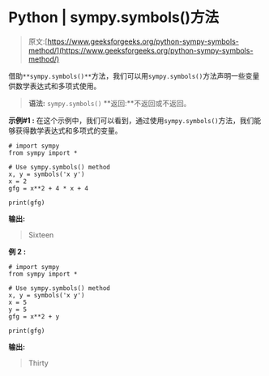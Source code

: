# Python | sympy.symbols()方法

> 原文:[https://www.geeksforgeeks.org/python-sympy-symbols-method/](https://www.geeksforgeeks.org/python-sympy-symbols-method/)

借助`**sympy.symbols()**`方法，我们可以用`sympy.symbols()`方法声明一些变量供数学表达式和多项式使用。

> **语法:** `sympy.symbols()`
> **返回:**不返回或不返回。

**示例#1 :**
在这个示例中，我们可以看到，通过使用`sympy.symbols()`方法，我们能够获得数学表达式和多项式的变量。

```
# import sympy
from sympy import *

# Use sympy.symbols() method
x, y = symbols('x y')
x = 2
gfg = x**2 + 4 * x + 4

print(gfg)
```

**输出:**

> Sixteen

**例 2 :**

```
# import sympy
from sympy import *

# Use sympy.symbols() method
x, y = symbols('x y')
x = 5
y = 5
gfg = x**2 + y

print(gfg)
```

**输出:**

> Thirty
